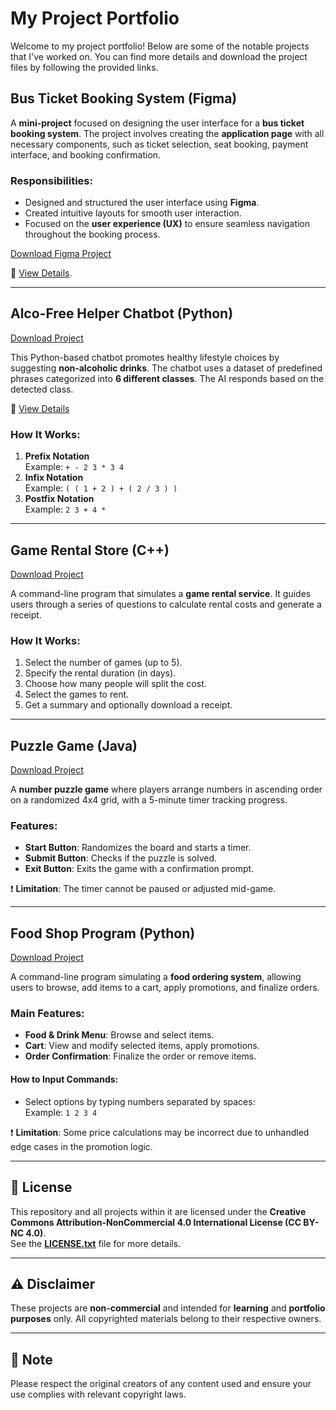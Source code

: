 # My Project Portfolio

Welcome to my project portfolio! Below are some of the notable projects that I've worked on. You can find more details and download the project files by following the provided links.


## **Bus Ticket Booking System** (Figma)

A **mini-project** focused on designing the user interface for a **bus ticket booking system**. The project involves creating the **application page** with all necessary components, such as ticket selection, seat booking, payment interface, and booking confirmation.

### **Responsibilities**:
- Designed and structured the user interface using **Figma**.
- Created intuitive layouts for smooth user interaction.
- Focused on the **user experience (UX)** to ensure seamless navigation throughout the booking process.

[Download Figma Project](https://www.figma.com/design/Fjaufv6cvjiQxobv58poze/Manoi_BusTours?node-id=0-1&p=f)

🔗 [View Details](https://github.com/DonyWeasley/project/blob/main/project/831_Manoi.pdf).

---

## **Alco-Free Helper Chatbot** (Python)

[Download Project](https://github.com/DonyWeasley/project/tree/main/project/line_chatbot_python)

This Python-based chatbot promotes healthy lifestyle choices by suggesting **non-alcoholic drinks**. The chatbot uses a dataset of predefined phrases categorized into **6 different classes**. The AI responds based on the detected class.

🔗 [View Details](https://drive.google.com/file/d/1Dv4lfBYVDrJ_FkvrqYGSY6O6aX8vdZYt/view?usp=sharing)

### **How It Works**:
1. **Prefix Notation**  
   Example: `+ - 2 3 * 3 4`
2. **Infix Notation**  
   Example: `( ( 1 + 2 ) + ( 2 / 3 ) )`
3. **Postfix Notation**  
   Example: `2 3 + 4 *`

---

## **Game Rental Store** (C++)

[Download Project](https://github.com/DonyWeasley/project/blob/main/project/game%20rental%20store.cpp)

A command-line program that simulates a **game rental service**. It guides users through a series of questions to calculate rental costs and generate a receipt.

### **How It Works**:
1. Select the number of games (up to 5).
2. Specify the rental duration (in days).
3. Choose how many people will split the cost.
4. Select the games to rent.
5. Get a summary and optionally download a receipt.

---

## **Puzzle Game** (Java)

[Download Project](https://github.com/DonyWeasley/project/tree/main/project/Puzzle%20game)

A **number puzzle game** where players arrange numbers in ascending order on a randomized 4x4 grid, with a 5-minute timer tracking progress.

### **Features**:
- **Start Button**: Randomizes the board and starts a timer.
- **Submit Button**: Checks if the puzzle is solved.
- **Exit Button**: Exits the game with a confirmation prompt.

❗ **Limitation**: The timer cannot be paused or adjusted mid-game.

---

## **Food Shop Program** (Python)

[Download Project](https://github.com/DonyWeasley/project/blob/main/project/Food_Shop3.py)

A command-line program simulating a **food ordering system**, allowing users to browse, add items to a cart, apply promotions, and finalize orders.

### **Main Features**:
- **Food & Drink Menu**: Browse and select items.
- **Cart**: View and modify selected items, apply promotions.
- **Order Confirmation**: Finalize the order or remove items.

#### **How to Input Commands**:
- Select options by typing numbers separated by spaces:  
  Example: `1 2 3 4`

❗ **Limitation**: Some price calculations may be incorrect due to unhandled edge cases in the promotion logic.

---

## 📜 **License**
This repository and all projects within it are licensed under the **Creative Commons Attribution-NonCommercial 4.0 International License (CC BY-NC 4.0)**.  
See the **[LICENSE.txt](LICENSE.txt)** file for more details.

---

## ⚠️ **Disclaimer**
These projects are **non-commercial** and intended for **learning** and **portfolio purposes** only. All copyrighted materials belong to their respective owners.

---

## 📝 **Note**
Please respect the original creators of any content used and ensure your use complies with relevant copyright laws.


